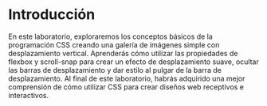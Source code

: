 # Introducción

En este laboratorio, exploraremos los conceptos básicos de la programación CSS creando una galería de imágenes simple con desplazamiento vertical. Aprenderás cómo utilizar las propiedades de flexbox y scroll-snap para crear un efecto de desplazamiento suave, ocultar las barras de desplazamiento y dar estilo al pulgar de la barra de desplazamiento. Al final de este laboratorio, habrás adquirido una mejor comprensión de cómo utilizar CSS para crear diseños web receptivos e interactivos.
